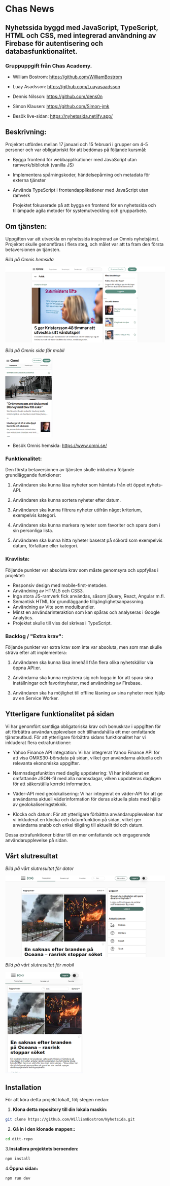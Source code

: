 # Chas News

## Nyhetssida byggd med JavaScript, TypeScript, HTML och CSS, med integrerad användning av Firebase för autentisering och databasfunktionalitet.

### Gruppuppgift från Chas Academy.

- William Bostrom: https://github.com/WilliamBostrom
- Luay Asadsson: https://github.com/Luayasaadsson
- Dennis Nilsson: https://github.com/dens0n
- Simon Klausen: https://github.com/Simon-jmk

- Besök live-sidan: https://nyhetssida.netlify.app/

## Beskrivning:

Projektet utfördes mellan 17 januari och 15 februari i grupper om 4-5 personer och var obligatoriskt för att bedömas på följande kursmål:

- Bygga frontend för webbapplikationer med JavaScript utan ramverk/bibliotek (vanilla JS)
- Implementera spårningskoder, händelsepårning och metadata för externa tjänster
- Använda TypeScript i frontendapplikationer med JavaScript utan ramverk

  Projektet fokuserade på att bygga en frontend för en nyhetssida och tillämpade agila metoder för systemutveckling och grupparbete.

## Om tjänsten:

Uppgiften var att utveckla en nyhetssida inspirerad av Omnis nyhetsjänst. Projektet skulle genomföras i flera steg, och målet var att ta fram den första betaversionen av tjänsten.

_Bild på Omnis hemsida_

![Omnis hemsida](/src/img/omni.png)

_Bild på Omnis sida för mobil_

![Omnis hemsida](/src/img/omni-mobil.png)

- Besök Omnis hemsida: https://www.omni.se/

### Funktionalitet:

Den första betaversionen av tjänsten skulle inkludera följande grundläggande funktioner:

1. Användaren ska kunna läsa nyheter som hämtats från ett öppet nyhets-API.

2. Användaren ska kunna sortera nyheter efter datum.

3. Användaren ska kunna filtrera nyheter utifrån något kriterium, exempelvis kategori.

4. Användaren ska kunna markera nyheter som favoriter och spara dem i sin personliga lista.

5. Användaren ska kunna hitta nyheter baserat på sökord som exempelvis datum, författare eller kategori.

### Kravlista:

Följande punkter var absoluta krav som måste genomsyra och uppfyllas i projektet:

- Responsiv design med mobile-first-metoden.
- Användning av HTML5 och CSS3.
- Inga stora JS-ramverk fick användas, såsom jQuery, React, Angular m.fl.
- Semantisk HTML för grundläggande tillgänglighetsanpassning.
- Användning av Vite som modulbundler.
- Minst en användarinteraktion som kan spåras och analyseras i Google Analytics.
- Projektet skulle till viss del skrivas i TypeScript.

### Backlog / "Extra krav":

Följande punkter var extra krav som inte var absoluta, men som man skulle sträva efter att implementera:

1. Användaren ska kunna läsa innehåll från flera olika nyhetskällor via öppna API:er.

2. Användarna ska kunna registrera sig och logga in för att spara sina inställningar och favoritnyheter, med användning av Firebase.

3. Användaren ska ha möjlighet till offline läsning av sina nyheter med hjälp av en Service Worker.

## Ytterligare funktionalitet på sidan

Vi har genomfört samtliga obligatoriska krav och bonuskrav i uppgiften för att förbättra användarupplevelsen och tillhandahålla ett mer omfattande tjänsteutbud. För att ytterligare förbättra sidans funktionalitet har vi inkluderat flera extrafunktioner:

- Yahoo Finance API integration: Vi har integrerat Yahoo Finance API för att visa OMXS30-börsdata på sidan, vilket ger användarna aktuella och relevanta ekonomiska uppgifter.

- Namnsdagsfunktion med daglig uppdatering: Vi har inkluderat en omfattande JSON-fil med alla namnsdagar, vilken uppdateras dagligen för att säkerställa korrekt information.

- Väder-API med geolokalisering: Vi har integrerat en väder-API för att ge användarna aktuell väderinformation för deras aktuella plats med hjälp av geolokaliseringsteknik.

- Klocka och datum: För att ytterligare förbättra användarupplevelsen har vi inkluderat en klocka och datumfunktion på sidan, vilket ger användarna snabb och enkel tillgång till aktuellt tid och datum.

Dessa extrafunktioner bidrar till en mer omfattande och engagerande användarupplevelse på sidan.

## Vårt slutresultat

_Bild på vårt slutresultat för dator_

![Omnis hemsida](/src/img/chasnews.png)

_Bild på vårt slutresultat för mobil_

![Omnis hemsida](/src/img/chasnews-mobil.png)

## Installation

För att köra detta projekt lokalt, följ stegen nedan:

1.  **Klona detta repository till din lokala maskin:**

```bash
git clone https://github.com/WilliamBostrom/Nyhetsida.git
```

2.  **Gå in i den klonade mappen::**

```bash
cd ditt-repo

```

3.**Installera projektets beroenden:**

```bash
npm install

```

4.**Öppna sidan:**

```bash
npm run dev
```
